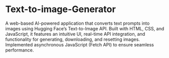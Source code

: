 # Text-to-image-Generator
A web-based AI-powered application that converts text prompts into images using Hugging Face’s Text-to-Image API. Built with HTML, CSS, and JavaScript, it features an intuitive UI, real-time API integration, and functionality for generating, downloading, and resetting images. Implemented asynchronous JavaScript (Fetch API) to ensure seamless performance.
